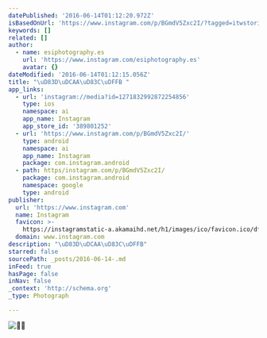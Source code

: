 ```yaml
---
datePublished: '2016-06-14T01:12:20.972Z'
isBasedOnUrl: 'https://www.instagram.com/p/BGmdV5Zxc2I/?tagged=itwstories'
keywords: []
related: []
author:
  - name: esiphotography.es
    url: 'https://www.instagram.com/esiphotography.es'
    avatar: {}
dateModified: '2016-06-14T01:12:15.056Z'
title: "\uD83D\uDCAA\uD83C\uDFFB "
app_links:
  - url: 'instagram://media?id=1271832992872254856'
    type: ios
    namespace: ai
    app_name: Instagram
    app_store_id: '389801252'
  - url: 'https://www.instagram.com/p/BGmdV5Zxc2I/'
    type: android
    namespace: ai
    app_name: Instagram
    package: com.instagram.android
  - path: https/instagram.com/p/BGmdV5Zxc2I/
    package: com.instagram.android
    namespace: google
    type: android
publisher:
  url: 'https://www.instagram.com'
  name: Instagram
  favicon: >-
    https://instagramstatic-a.akamaihd.net/h1/images/ico/favicon.ico/dfa85bb1fd63.ico
  domain: www.instagram.com
description: "\uD83D\uDCAA\uD83C\uDFFB"
starred: false
sourcePath: _posts/2016-06-14-.md
inFeed: true
hasPage: false
inNav: false
_context: 'http://schema.org'
_type: Photograph

---
```

![](https://s3-us-west-2.amazonaws.com/the-grid-img/p/3b5cb768bb2f3dcf6c9a8f789cf0843cfc664cbc.jpg)